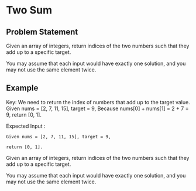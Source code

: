 # Two Sum

## Problem Statement

Given an array of integers, return indices of the two numbers such that they add up to a specific target.

You may assume that each input would have exactly one solution, and you may not use the same element twice.

## Example

Key: We need to return the index of numbers that add up to the target value.
Given nums = [2, 7, 11, 15], target = 9,
Because nums[0] + nums[1] = 2 + 7 = 9,
return [0, 1].

Expected Input :

```
Given nums = [2, 7, 11, 15], target = 9,
```

```
return [0, 1].
```


Given an array of integers, return indices of the two numbers such that they add up to a specific target.

You may assume that each input would have exactly one solution, and you may not use the same element twice.